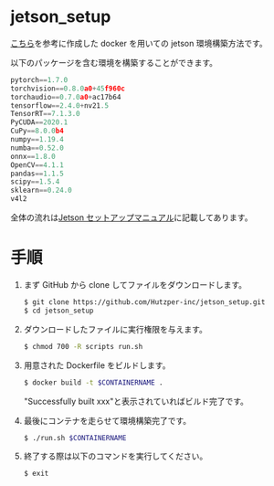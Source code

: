 # jetson_setup

[こちら](https://github.com/dusty-nv/jetson-containers)を参考に作成した docker を用いての jetson 環境構築方法です。

以下のパッケージを含む環境を構築することができます。

```python
pytorch==1.7.0
torchvision==0.8.0a0+45f960c
torchaudio==0.7.0a0+ac17b64
tensorflow==2.4.0+nv21.5
TensorRT==7.1.3.0
PyCUDA==2020.1
CuPy==8.0.0b4
numpy==1.19.4
numba==0.52.0
onnx==1.8.0
OpenCV==4.1.1
pandas==1.1.5
scipy==1.5.4
sklearn==0.24.0
v4l2
```

全体の流れは[Jetson セットアップマニュアル](https://docs.google.com/presentation/d/1_k0xrD2JAzbs0CmXLibpOElClcySRwRvlrgityWFmZU/edit#slide=id.gd2481a1571_0_26)に記載してあります。

# 手順

1. まず GitHub から clone してファイルをダウンロードします。

   ```bash
   $ git clone https://github.com/Hutzper-inc/jetson_setup.git
   $ cd jetson_setup
   ```

1. ダウンロードしたファイルに実行権限を与えます。

   ```bash
   $ chmod 700 -R scripts run.sh
   ```
   
1. 用意された Dockerfile をビルドします。

   ```bash
   $ docker build -t $CONTAINERNAME . 
   ```
   "Successfully built xxx"と表示されていればビルド完了です。
   

1. 最後にコンテナを走らせて環境構築完了です。

   ```bash
   $ ./run.sh $CONTAINERNAME
   ```

1. 終了する際は以下のコマンドを実行してください。
   ```
   $ exit
   ```
